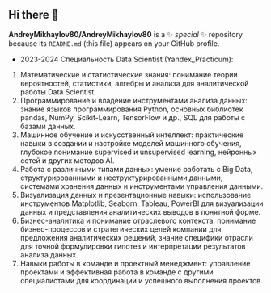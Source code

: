 ## Hi there 👋
**AndreyMikhaylov80/AndreyMikhaylov80** is a ✨ _special_ ✨ repository because its `README.md` (this file) appears on your GitHub profile.

- 2023-2024 Специальность Data Scientist (Yandex_Practicum):
1. Математические и статистические знания: понимание теории вероятностей, статистики, алгебры и анализа для аналитической работы Data Scientist.
2. Программирование и владение инструментами анализа данных: знание языков программирования Python, основных библиотек pandas, NumPy, Scikit-Learn, TensorFlow и др., SQL для работы с базами данных.
3. Машинное обучение и искусственный интеллект: практические навыки в создании и настройке моделей машинного обучения, глубокое понимание supervised и unsupervised learning, нейронных сетей и других методов AI.
4. Работа с различными типами данных: умение работать с Big Data, структурированными и неструктурированными данными, системами хранения данных и инструментами управления данными.
5. Визуализация данных и презентационные навыки: использование инструментов Matplotlib, Seaborn, Tableau, PowerBI для визуализации данных и представления аналитических выводов в понятной форме.
6. Бизнес-аналитика и понимание отраслевого контекста: понимание бизнес-процессов и стратегических целей компании для предложения аналитических решений, знание специфики отрасли для точной формулировки гипотез и интерпретации результатов анализа данных.
7. Навыки работы в команде и проектный менеджмент: управление проектами и эффективная работа в команде с другими специалистами для координации и успешного выполнения проектов.

